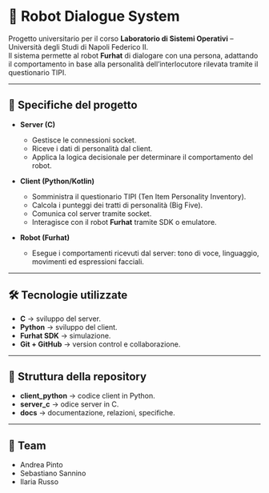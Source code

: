 # 🤖 Robot Dialogue System

Progetto universitario per il corso **Laboratorio di Sistemi Operativi** – Università degli Studi di Napoli Federico II.  
Il sistema permette al robot **Furhat** di dialogare con una persona, adattando il comportamento in base alla personalità dell’interlocutore rilevata tramite il questionario TIPI.

---

## 📌 Specifiche del progetto
- **Server (C)**  
  - Gestisce le connessioni socket.  
  - Riceve i dati di personalità dal client.  
  - Applica la logica decisionale per determinare il comportamento del robot.  

- **Client (Python/Kotlin)**  
  - Somministra il questionario TIPI (Ten Item Personality Inventory).  
  - Calcola i punteggi dei tratti di personalità (Big Five).  
  - Comunica col server tramite socket.  
  - Interagisce con il robot **Furhat** tramite SDK o emulatore.  

- **Robot (Furhat)**  
  - Esegue i comportamenti ricevuti dal server: tono di voce, linguaggio, movimenti ed espressioni facciali.  

---

## 🛠️ Tecnologie utilizzate
- **C** → sviluppo del server.  
- **Python** → sviluppo del client.  
- **Furhat SDK** → simulazione.  
- **Git + GitHub** → version control e collaborazione.    

---

## 📂 Struttura della repository
- **client_python** → codice client in Python.  
- **server_c** → odice server in C.  
- **docs** → documentazione, relazioni, specifiche.  

---

## 👥 Team
- Andrea Pinto  
- Sebastiano Sannino  
- Ilaria Russo  


